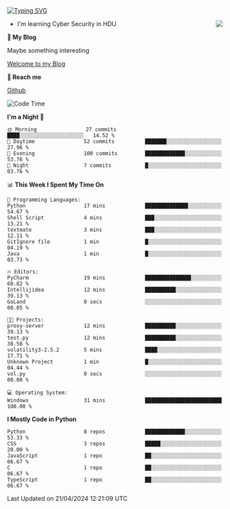 [![Typing SVG](https://readme-typing-svg.herokuapp.com?font=Fira+Code&pause=1000&random=false&width=450&height=60&lines=Hello+%F0%9F%91%8B%F0%9F%8F%BB;I'm+JBNRZ)](https://git.io/typing-svg)

<a href="#">
  <img align="right" src="https://github-readme-stats.vercel.app/api?username=JBNRZ&show_icons=true&bg_color=15,f2f7fd,E0EAFC" />
</a>

- I'm learning Cyber Security in HDU

 **🌱 My Blog**

Maybe something interesting

[Welcome to my Blog](https://jbnrz.com.cn/)

 **💬 Reach me** 

[Github](https://github.com/JBNRZ)


<!--START_SECTION:waka-->
![Code Time](http://img.shields.io/badge/Code%20Time-422%20hrs%2042%20mins-blue)

**I'm a Night 🦉** 

```text
🌞 Morning                27 commits          ████░░░░░░░░░░░░░░░░░░░░░   14.52 % 
🌆 Daytime                52 commits          ███████░░░░░░░░░░░░░░░░░░   27.96 % 
🌃 Evening                100 commits         █████████████░░░░░░░░░░░░   53.76 % 
🌙 Night                  7 commits           █░░░░░░░░░░░░░░░░░░░░░░░░   03.76 % 
```


📊 **This Week I Spent My Time On** 

```text
💬 Programming Languages: 
Python                   17 mins             ██████████████░░░░░░░░░░░   54.67 % 
Shell Script             4 mins              ███░░░░░░░░░░░░░░░░░░░░░░   13.21 % 
textmate                 3 mins              ███░░░░░░░░░░░░░░░░░░░░░░   12.11 % 
GitIgnore file           1 min               █░░░░░░░░░░░░░░░░░░░░░░░░   04.19 % 
Java                     1 min               █░░░░░░░░░░░░░░░░░░░░░░░░   03.73 % 

🔥 Editors: 
PyCharm                  19 mins             ███████████████░░░░░░░░░░   60.82 % 
Intellijidea             12 mins             ██████████░░░░░░░░░░░░░░░   39.13 % 
GoLand                   0 secs              ░░░░░░░░░░░░░░░░░░░░░░░░░   00.05 % 

🐱‍💻 Projects: 
proxy-server             12 mins             ██████████░░░░░░░░░░░░░░░   39.13 % 
test.py                  12 mins             ██████████░░░░░░░░░░░░░░░   38.58 % 
volatility3-2.5.2        5 mins              ████░░░░░░░░░░░░░░░░░░░░░   17.71 % 
Unknown Project          1 min               █░░░░░░░░░░░░░░░░░░░░░░░░   04.44 % 
vol.py                   0 secs              ░░░░░░░░░░░░░░░░░░░░░░░░░   00.08 % 

💻 Operating System: 
Windows                  31 mins             █████████████████████████   100.00 % 
```

**I Mostly Code in Python** 

```text
Python                   8 repos             █████████████░░░░░░░░░░░░   53.33 % 
CSS                      3 repos             █████░░░░░░░░░░░░░░░░░░░░   20.00 % 
JavaScript               1 repo              ██░░░░░░░░░░░░░░░░░░░░░░░   06.67 % 
C                        1 repo              ██░░░░░░░░░░░░░░░░░░░░░░░   06.67 % 
TypeScript               1 repo              ██░░░░░░░░░░░░░░░░░░░░░░░   06.67 % 
```




 Last Updated on 21/04/2024 12:21:09 UTC
<!--END_SECTION:waka-->
